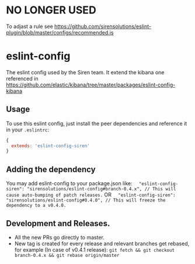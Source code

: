 NO LONGER USED 
==============

To adjast a rule see https://github.com/sirensolutions/eslint-plugin/blob/master/configs/recommended.js


# eslint-config
The eslint config used by the Siren team.
It extend the kibana one referenced in
https://github.com/elastic/kibana/tree/master/packages/eslint-config-kibana

## Usage
To use this eslint config, just install the peer dependencies and reference it 
in your `.eslintrc`:

```javascript
{
  extends: 'eslint-config-siren'
}
```

## Adding the dependency
You may add eslint-config to your package.json like:
`  "eslint-config-siren": "sirensolutions/eslint-config#branch-0.4.x", // This will cause auto-bumping of patch releases.`
  OR
`  "eslint-config-siren": "sirensolutions/eslint-config#0.4.0", // This will freeze the dependency to a v0.4.0.`

## Development and Releases.
 - All the new PRs go directly to master.
 - New tag is created for every release and relevant branches get rebased, for example (In case of v0.4.1 release): `git fetch && git checkout branch-0.4.x && git rebase origin/master`
